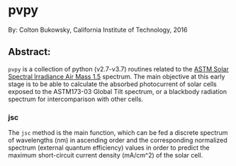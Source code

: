 # pvpy
By: Colton Bukowsky, California Institute of Technology, 2016
## Abstract:
`pvpy` is a collection of python (v2.7-v3.7) routines related to
the [ASTM Solar Spectral Irradiance Air Mass 1.5](http://rredc.nrel.gov/solar/spectra/am1.5/#about) spectrum. The main
objective at this early stage is to be able to calculate the absorbed photocurrent of solar cells exposed to the
ASTM173-03 Global Tilt spectrum, or a blackbody radiation spectrum for intercomparison with other cells.

### jsc
The `jsc` method is the main function, which can be fed a discrete spectrum of wavelengths (nm) in ascending order and the
 corresponding normalized spectrum (external quantum efficiency) values in order to predict the maximum short-circuit current density (mA/cm^2) of the solar cell.

